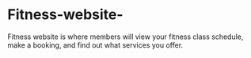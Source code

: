 # Fitness-website-
Fitness website is where members will view your fitness class schedule, make a booking, and find out what services you offer.

